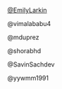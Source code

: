 [@EmilyLarkin](/ll_CC/#!pages/EmilyLarkin.md)

@vimalababu4 

@mduprez 

@shorabhd 

@SavinSachdev 

@yywmm1991
